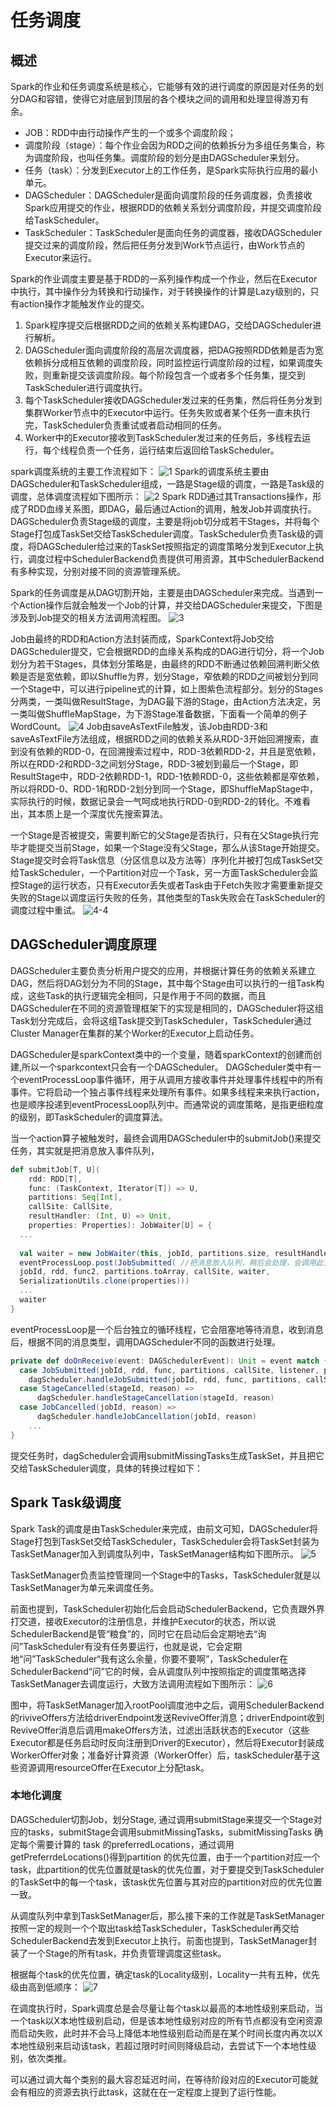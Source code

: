 # 任务调度

## 概述

Spark的作业和任务调度系统是核心，它能够有效的进行调度的原因是对任务的划分DAG和容错，使得它对底层到顶层的各个模块之间的调用和处理显得游刃有余。

* JOB：RDD中由行动操作产生的一个或多个调度阶段；
* 调度阶段（stage）：每个作业会因为RDD之间的依赖拆分为多组任务集合，称为调度阶段，也叫任务集。调度阶段的划分是由DAGScheduler来划分。
* 任务（task）：分发到Executor上的工作任务，是Spark实际执行应用的最小单元。
* DAGScheduler：DAGScheduler是面向调度阶段的任务调度器，负责接收Spark应用提交的作业，根据RDD的依赖关系划分调度阶段，并提交调度阶段给TaskScheduler。
* TaskScheduler：TaskScheduler是面向任务的调度器，接收DAGScheduler提交过来的调度阶段，然后把任务分发到Work节点运行，由Work节点的Executor来运行。

Spark的作业调度主要是基于RDD的一系列操作构成一个作业，然后在Executor中执行，其中操作分为转换和行动操作，对于转换操作的计算是Lazy级别的，只有action操作才能触发作业的提交。

1. Spark程序提交后根据RDD之间的依赖关系构建DAG，交给DAGScheduler进行解析。
2. DAGScheduler面向调度阶段的高层次调度器，把DAG按照RDD依赖是否为宽依赖拆分成相互依赖的调度阶段，同时监控运行调度阶段的过程，如果调度失败，则重新提交该调度阶段。每个阶段包含一个或者多个任务集，提交到TaskScheduler进行调度执行。
3. 每个TaskScheduler接收DAGScheduler发过来的任务集，然后将任务分发到集群Worker节点中的Executor中运行。任务失败或者某个任务一直未执行完，TaskScheduler负责重试或者启动相同的任务。
4. Worker中的Executor接收到TaskScheduler发过来的任务后，多线程去运行，每个线程负责一个任务，运行结束后返回给TaskScheduler。

spark调度系统的主要工作流程如下：
![1](images/image2020-8-13_3-41-37.png)
Spark的调度系统主要由DAGScheduler和TaskScheduler组成，一路是Stage级的调度，一路是Task级的调度，总体调度流程如下图所示：
![2](images/image2020-8-14_7-26-21.png)
Spark RDD通过其Transactions操作，形成了RDD血缘关系图，即DAG，最后通过Action的调用，触发Job并调度执行。DAGScheduler负责Stage级的调度，主要是将job切分成若干Stages，并将每个Stage打包成TaskSet交给TaskScheduler调度。TaskScheduler负责Task级的调度，将DAGScheduler给过来的TaskSet按照指定的调度策略分发到Executor上执行，调度过程中SchedulerBackend负责提供可用资源，其中SchedulerBackend有多种实现，分别对接不同的资源管理系统。

Spark的任务调度是从DAG切割开始，主要是由DAGScheduler来完成。当遇到一个Action操作后就会触发一个Job的计算，并交给DAGScheduler来提交，下图是涉及到Job提交的相关方法调用流程图。
![3](images/e7fc197e0c794466ae12ff1e0af303e9.jpg)

Job由最终的RDD和Action方法封装而成，SparkContext将Job交给DAGScheduler提交，它会根据RDD的血缘关系构成的DAG进行切分，将一个Job划分为若干Stages，具体划分策略是，由最终的RDD不断通过依赖回溯判断父依赖是否是宽依赖，即以Shuffle为界，划分Stage，窄依赖的RDD之间被划分到同一个Stage中，可以进行pipeline式的计算，如上图紫色流程部分。划分的Stages分两类，一类叫做ResultStage，为DAG最下游的Stage，由Action方法决定，另一类叫做ShuffleMapStage，为下游Stage准备数据，下面看一个简单的例子WordCount。
![4](images/a77efb3642604571a4cc75715a0cedf4.jpg)
Job由saveAsTextFile触发，该Job由RDD-3和saveAsTextFile方法组成，根据RDD之间的依赖关系从RDD-3开始回溯搜索，直到没有依赖的RDD-0，在回溯搜索过程中，RDD-3依赖RDD-2，并且是宽依赖，所以在RDD-2和RDD-3之间划分Stage，RDD-3被划到最后一个Stage，即ResultStage中，RDD-2依赖RDD-1，RDD-1依赖RDD-0，这些依赖都是窄依赖，所以将RDD-0、RDD-1和RDD-2划分到同一个Stage，即ShuffleMapStage中，实际执行的时候，数据记录会一气呵成地执行RDD-0到RDD-2的转化。不难看出，其本质上是一个深度优先搜索算法。

一个Stage是否被提交，需要判断它的父Stage是否执行，只有在父Stage执行完毕才能提交当前Stage，如果一个Stage没有父Stage，那么从该Stage开始提交。Stage提交时会将Task信息（分区信息以及方法等）序列化并被打包成TaskSet交给TaskScheduler，一个Partition对应一个Task，另一方面TaskScheduler会监控Stage的运行状态，只有Executor丢失或者Task由于Fetch失败才需要重新提交失败的Stage以调度运行失败的任务，其他类型的Task失败会在TaskScheduler的调度过程中重试。
![4-4](images/v2-6e794771cf2317012b3986ed35979476_r.jpg)

## DAGScheduler调度原理

DAGScheduler主要负责分析用户提交的应用，并根据计算任务的依赖关系建立DAG，然后将DAG划分为不同的Stage，其中每个Stage由可以执行的一组Task构成，这些Task的执行逻辑完全相同，只是作用于不同的数据，而且DAGScheduler在不同的资源管理框架下的实现是相同的，DAGScheduler将这组Task划分完成后，会将这组Task提交到TaskScheduler，TaskScheduler通过Cluster Manager在集群的某个Worker的Executor上启动任务。

DAGScheduler是sparkContext类中的一个变量，随着sparkContext的创建而创建,所以一个sparkcontext只会有一个DAGScheduler。
DAGScheduler类中有一个eventProcessLoop事件循环，用于从调用方接收事件并处理事件线程中的所有事件。它将启动一个独占事件线程来处理所有事件。如果多线程来来执行action，也是顺序投递到eventProcessLoop队列中。而通常说的调度策略，是指更细粒度的级别，即TaskScheduler的调度算法。

当一个action算子被触发时，最终会调用DAGScheduler中的submitJob()来提交任务，其实就是把消息放入事件队列，

```scala
def submitJob[T, U](
    rdd: RDD[T],
    func: (TaskContext, Iterator[T]) => U,
    partitions: Seq[Int],
    callSite: CallSite,
    resultHandler: (Int, U) => Unit,
    properties: Properties): JobWaiter[U] = {
  ...
 
  val waiter = new JobWaiter(this, jobId, partitions.size, resultHandler)
  eventProcessLoop.post(JobSubmitted( //把消息放入队列，稍后会处理，会调用此文件中的onReceive()方法
  jobId, rdd, func2, partitions.toArray, callSite, waiter,
  SerializationUtils.clone(properties)))
  ...
  waiter
}
```

eventProcessLoop是一个后台独立的循环线程，它会阻塞地等待消息，收到消息后，根据不同的消息类型，调用DAGScheduler不同的函数进行处理。

```scala
private def doOnReceive(event: DAGSchedulerEvent): Unit = event match {
  case JobSubmitted(jobId, rdd, func, partitions, callSite, listener, properties) =>
    dagScheduler.handleJobSubmitted(jobId, rdd, func, partitions, callSite, listener, properties)
  case StageCancelled(stageId, reason) =>
      dagScheduler.handleStageCancellation(stageId, reason)
  case JobCancelled(jobId, reason) =>
      dagScheduler.handleJobCancellation(jobId, reason)
    ...
}
```

提交任务时，dagScheduler会调用submitMissingTasks生成TaskSet，并且把它交给TaskScheduler调度，具体的转换过程如下：


## Spark Task级调度

Spark Task的调度是由TaskScheduler来完成，由前文可知，DAGScheduler将Stage打包到TaskSet交给TaskScheduler，TaskScheduler会将TaskSet封装为TaskSetManager加入到调度队列中，TaskSetManager结构如下图所示。
![5](images/4bd154ee1c544177ad5aebc3ce6db275.jpg)

TaskSetManager负责监控管理同一个Stage中的Tasks，TaskScheduler就是以TaskSetManager为单元来调度任务。

前面也提到，TaskScheduler初始化后会启动SchedulerBackend，它负责跟外界打交道，接收Executor的注册信息，并维护Executor的状态，所以说SchedulerBackend是管“粮食”的，同时它在启动后会定期地去“询问”TaskScheduler有没有任务要运行，也就是说，它会定期地“问”TaskScheduler“我有这么余量，你要不要啊”，TaskScheduler在SchedulerBackend“问”它的时候，会从调度队列中按照指定的调度策略选择TaskSetManager去调度运行，大致方法调用流程如下图所示：
![6](images/540f0d9cf9e24b94b936e4fc5dda0695.jpg)

图中，将TaskSetManager加入rootPool调度池中之后，调用SchedulerBackend的riviveOffers方法给driverEndpoint发送ReviveOffer消息；driverEndpoint收到ReviveOffer消息后调用makeOffers方法，过滤出活跃状态的Executor（这些Executor都是任务启动时反向注册到Driver的Executor），然后将Executor封装成WorkerOffer对象；准备好计算资源（WorkerOffer）后，taskScheduler基于这些资源调用resourceOffer在Executor上分配task。

### 本地化调度

DAGScheduler切割Job，划分Stage, 通过调用submitStage来提交一个Stage对应的tasks，submitStage会调用submitMissingTasks，submitMissingTasks 确定每个需要计算的 task 的preferredLocations，通过调用getPreferrdeLocations()得到partition 的优先位置，由于一个partition对应一个task，此partition的优先位置就是task的优先位置，对于要提交到TaskScheduler的TaskSet中的每一个task，该task优先位置与其对应的partition对应的优先位置一致。

从调度队列中拿到TaskSetManager后，那么接下来的工作就是TaskSetManager按照一定的规则一个个取出task给TaskScheduler，TaskScheduler再交给SchedulerBackend去发到Executor上执行。前面也提到，TaskSetManager封装了一个Stage的所有task，并负责管理调度这些task。

根据每个task的优先位置，确定task的Locality级别，Locality一共有五种，优先级由高到低顺序：
![7](images/c30f957d52824bd7b71b32c7ccff7748.jpg)

在调度执行时，Spark调度总是会尽量让每个task以最高的本地性级别来启动，当一个task以X本地性级别启动，但是该本地性级别对应的所有节点都没有空闲资源而启动失败，此时并不会马上降低本地性级别启动而是在某个时间长度内再次以X本地性级别来启动该task，若超过限时时间则降级启动，去尝试下一个本地性级别，依次类推。

可以通过调大每个类别的最大容忍延迟时间，在等待阶段对应的Executor可能就会有相应的资源去执行此task，这就在在一定程度上提到了运行性能。
